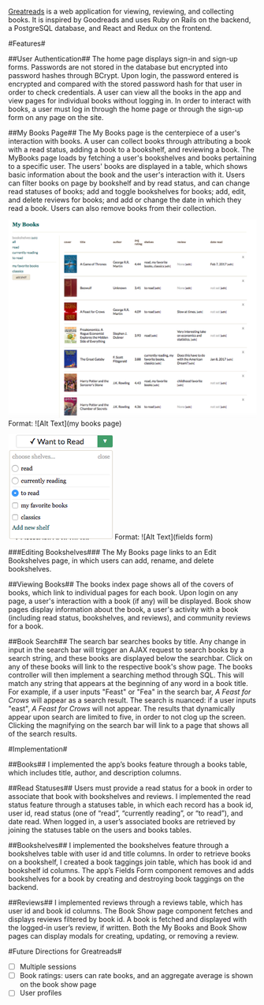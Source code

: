 [Greatreads][heroku] is a web application for viewing, reviewing, and collecting books. It is inspired by Goodreads and uses Ruby on Rails on the backend, a PostgreSQL database, and React and Redux on the frontend.

[heroku]: http://goodreadsclone.herokuapp.com/

#Features#

##User Authentication##
The home page displays sign-in and sign-up forms. Passwords are not stored in the database but encrypted into password hashes through BCrypt. Upon login, the password entered is encrypted and compared with the stored password hash for that user in order to check credentials. A user can view all the books in the app and view pages for individual books without logging in. In order to interact with books, a user must log in through the home page or through the sign-up form on any page on the site.

##My Books Page##
The My Books page is the centerpiece of a user's interaction with books. A user can collect books through attributing a book with a read status, adding a book to a bookshelf, and reviewing a book. The MyBooks page loads by fetching a user's bookshelves and books pertaining to a specific user. The users' books are displayed in a table, which shows basic information about the book and the user's interaction with it. Users can filter books on page by bookshelf and by read status, and can change read statuses of books; add and toggle bookshelves for books; add, edit, and delete reviews for books; and add or change the date in which they read a book. Users can also remove books from their collection.

![My Books page](/my_books_page.png)
Format: ![Alt Text](my books page)

![Fields form](/fields_form.png)
Format: ![Alt Text](fields form)


###Editing Bookshelves###
The My Books page links to an Edit Bookshelves page, in which users can add, rename, and delete bookshelves.

##Viewing Books##
The books index page shows all of the covers of books, which link to individual pages for each book. Upon login on any page, a user's interaction with a book (if any) will be displayed. Book show pages display information about the book, a user's activity with a book (including read status, bookshelves, and reviews), and community reviews for a book.

##Book Search##
The search bar searches books by title. Any change in input in the search bar will trigger an AJAX request to search books by a search string, and these books are displayed below the searchbar. Click on any of these books will link to the respective book's show page. The books controller will then implement a searching method through SQL. This will match any string that appears at the beginning of any word in a book title. For example, if a user inputs "Feast" or "Fea" in the search bar, _A Feast for Crows_ will appear as a search result. The search is nuanced: if a user inputs "east", _A Feast for Crows_ will not appear. The results that dynamically appear upon search are limited to five, in order to not clog up the screen. Clicking the magnifying on the search bar will link to a page that shows all of the search results.

#Implementation#

##Books##
I implemented the app’s books feature through a books table, which includes title, author, and description columns.

##Read Statuses##
Users must provide a read status for a book in order to associate that book with bookshelves and reviews. I implemented the read status feature through a statuses table, in which each record has a book id, user id, read status (one of “read”, “currently reading”, or “to read”), and date read. When logged in, a user’s associated books are retrieved by joining the statuses table on the users and books tables.

##Bookshelves##
I implemented the bookshelves feature through a bookshelves table with user id and title columns. In order to retrieve books on a bookshelf, I created a book taggings join table, which has book id and bookshelf id columns. The app’s Fields Form component removes and adds bookshelves for a book by creating and destroying book taggings on the backend.

##Reviews##
I implemented reviews through a reviews table, which has user id and book id columns. The Book Show page component fetches and displays reviews filtered by book id. A book is fetched and displayed with the logged-in user’s review, if written. Both the My Books and Book Show pages can display modals for creating, updating, or removing a review.

#Future Directions for Greatreads#

- [ ] Multiple sessions
- [ ] Book ratings: users can rate books, and an aggregate average is shown on the book show page
- [ ] User profiles

